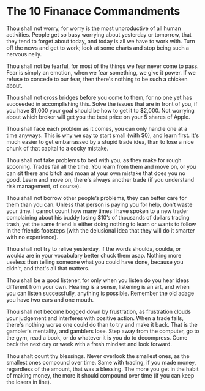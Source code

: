 # The 10 Finanace Commandments

Thou shall not worry, for worry is the most unproductive of all human activities. People get so busy worrying about yesterday or tomorrow, that they tend to forget about today, and today is all we have to work with. Turn off the news and get to work; look at some charts and stop being such a nervous nelly. 

Thou shall not be fearful, for most of the things we fear never come to pass. Fear is simply an emotion, when we fear something, we give it power. If we refuse to concede to our fear, then there's nothing to be such a chicken about. 

Thou shall not cross bridges before you come to them, for no one yet has succeeded in accomplishing this. Solve the issues that are in front of you,  if you have $1,000 your goal should be how to get it to $2,000. Not worrying about which broker will get you the best price on your 5 shares of Apple. 




Thou shall face each problem as it comes, you can only handle one at a time anyways. This is why we say to start small (with $0), and learn first. It's much easier to get embarrassed by a stupid trade idea, than to lose a nice chunk of that capital to a cocky mistake. 

Thou shall not take problems to bed with you, as they make for rough spooning. Trades fail all the time. You learn from them and move on, or you can sit there and bitch and moan at your own mistake that does you no good. Learn and move on, there's always another trade (if you understand risk management, of course).

Thou shall not borrow other people’s problems, they can better care for them than you can. Unless that person is paying you for help, don't waste your time. I cannot count how many times I have spoken to a new trader complaining about his buddy losing $10’s of thousands of dollars trading trash, yet the same friend is either doing nothing to learn or wants to follow in the friends footsteps (with the delusional idea that they will do it smarter with no experience). 

Thou shall not try to relive yesterday, if the words shoulda, coulda, or woulda are in your vocabulary better chuck them asap. Nothing more useless than telling someone what you could have done, because you didn't, and that's all that matters.    

Thou shall be a good listener, for only when you listen do you hear ideas different from your own. Hearing is a sense, listening is an art, and when you can listen successfully, anything is possible. Remember the old adage you have two ears and one mouth. 

Thou shall not become bogged down by frustration, as frustration clouds your judgement and interferes with positive action. When a trade fails, there's nothing worse one could do than to try and make it back. That is the gambler's mentality, and gamblers lose. Step away from the computer, go to the gym, read a book, or do whatever it is you do to decompress. Come back the next day or week with a fresh mindset and look forward. 

Thou shalt count thy blessings. Never overlook the smallest ones, as the smallest ones compound over time. Same with trading, if you made money, regardless of the amount, that was a blessing. The more you get in the habit of making money, the more it should compound over time (if you can keep the losers in line). 

